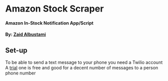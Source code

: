 # Amazon Stock Scraper
#### Amazon In-Stock Notification App/Script
#### By: [Zaid Albustami](https://github.com/ZaidA2023)

## Set-up
To be able to send a text message to your phone you need a Twilio account
A [trial](https://www.twilio.com/try-twilio) one is free and good for a decent number of messages to a person phone number

